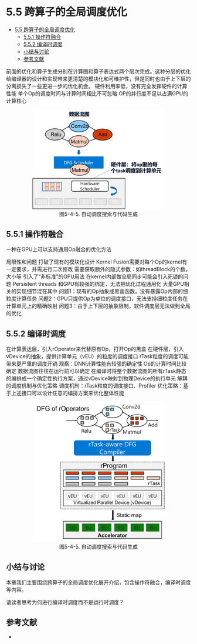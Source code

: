 <!--Copyright © Microsoft Corporation. All rights reserved.
  适用于[License](https://github.com/microsoft/AI-System/blob/main/LICENSE)版权许可-->

# 5.5 跨算子的全局调度优化

- [5.5 跨算子的全局调度优化](#55-跨算子的全局调度优化)
  - [5.5.1	操作符融合](#551操作符融合)
  - [5.5.2	编译时调度](#552编译时调度)
  - [小结与讨论](#小结与讨论)
  - [参考文献](#参考文献)
  
前面的优化和算子生成分别在计算图和算子表达式两个层次完成。这种分层的优化给编译器的设计和实现带来更清楚的模块化和可维护性，但是同时也由于上下层的分离损失了一些更进一步的优化机会。
硬件利用率低，没有完全发挥硬件的计算性能
单个Op的调度时间与计算时间相比不可忽略
OP的并行度不足以占满GPU的计算核心

<center> <img src="./img/5-5-1-framework.png" width="360" height="" /></center>
<center>图5-4-5. 自动调度搜索与代码生成</center>

## 5.5.1	操作符融合
一种在GPU上可以支持通用Op融合的优化方法

局限性和问题
打破了现有的模块化设计
Kernel Fusion需要对每个Op的kernel有一定要求，并需进行二次修改
需要获取额外的隐式参数：如threadBlock的个数，大小等
引入了“非标准”的GPU用法
在kernel内部做全局同步可能会引入死锁的问题
Persistent threads
和GPU有较强的绑定，无法把优化过程通用化
大量GPU相关的实现细节混在其中
问题1：现有的Op抽象成黑盒函数，没有暴露Op内部的细粒度计算任务
问题2：GPU只提供Op为单位的调度接口，无法支持细粒度任务在计算单元上的精确映射
问题3：由于上下层的抽象限制，软件调度层无法做到全局的优化


## 5.5.2	编译时调度
在计算表达层，引入rOperator来代替原有Op，打开Op的黑盒
在硬件层，引入vDevice的抽象，提供计算单元（vEU）的粒度的调度接口
rTask粒度的调度可能带来更严重的调度开销
观察：DNN计算性能有较强的确定性
Op的计算时间比较确定
数据流图往往在运行前可以确定
在编译时将整个数据流图的所有rTask静态的编排成一个确定性执行方案，通过vDevice映射到物理Device的执行单元
解耦的调度机制与优化策略
调度机制：rTask粒度的调度接口、Profiler
优化策略：基于上述接口可以设计任意的编排方案来优化整体性能

<center> <img src="./img/5-5-2-co.png" width="360" height="" /></center>
<center>图5-4-5. 自动调度搜索与代码生成</center>

## 小结与讨论

本章我们主要围绕跨算子的全局调度优化展开介绍，包含操作符融合，编译时调度等内容。

请读者思考为何进行编译时调度而不是运行时调度？

## 参考文献

- 